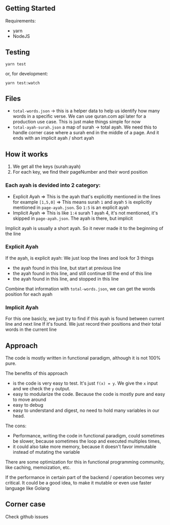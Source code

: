 ## Getting Started

Requirements:
- yarn
- NodeJS

## Testing

```
yarn test
```

or, for development:

```
yarn test:watch
```

## Files

- `total-words.json` -> this is a helper data to help us identify how many words in a specific verse. We can use quran.com api later for a production use case. This is just make things simple for now
- `total-ayah-surah.json` a map of surah -> total ayah. We need this to handle corner case where a surah end in the middle of a page. And it ends with an implicit ayah / short ayah

## How it works

1. We get all the keys (surah:ayah)
2. For each key, we find their pageNumber and their word position

### Each ayah is devided into 2 category:

- Explicit Ayah => This is the ayah that's explicitly mentioned in the lines for example `[1,5,0]` => This means surah `1` and ayah `5` is explicitly mentioned in `page-ayah.json`. So `1:5` is an explicit ayah
- Implicit Ayah => This is like `1:4` surah 1 ayah 4, it's not mentioned, it's skipped in `page-ayah.json`. The ayah is there, but implicit

Implicit ayah is usually a short ayah. So it never made it to the beginning of the line

### Explicit Ayah

If the ayah, is explicit ayah:
We just loop the lines and look for 3 things
- the ayah found in this line, but start at previous line
- the ayah found in this line, and still continue till the end of this line
- the ayah found in this line, and stopped in this line

Combine that information with `total-words.json`, we can get the words position for each ayah

### Implicit Ayah

For this one basicly, we just try to find if this ayah is found between current line and next line
If it's found. We just record their positions and their total words in the current line

## Approach

The code is mostly written in functional paradigm, although it is not 100% pure.

The benefits of this approach 
- is the code is very easy to test. 
  It's just `f(x) = y`. We give the `x` input and we check the `y` output.
- easy to modularize the code. Because the code is mostly pure and easy to move around
- easy to debug
- easy to understand and digest, no need to hold many variables in our head. 

The cons:
- Performance, writing the code in functional paradigm, could sometimes be slower, because sometimes the loop and executed multiples times,
- it could also take more memory, because it doesn't favor immutable instead of mutating the variable

There are some optimization for this in functional programming community, like caching, memoization, etc. 

If the performance in certain part of the backend / operation becomes very critical. It could be a good idea, to make it mutable or even use faster language like Golang

## Corner case

Check github issues
